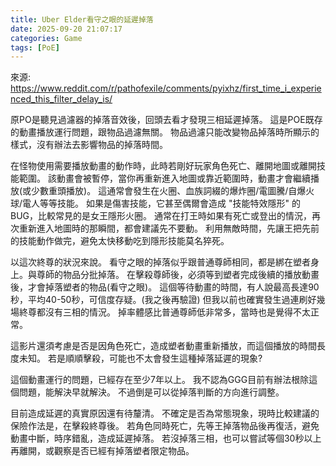 ```yaml
---
title: Uber Elder看守之眼的延遲掉落
date: 2025-09-20 21:07:17
categories: Game
tags: [PoE]
---
```

來源: https://www.reddit.com/r/pathofexile/comments/pyixhz/first_time_i_experienced_this_filter_delay_is/

原PO是聽見過濾器的掉落音效後，回頭去看才發現三相延遲掉落。
這是POE既存的動畫播放運行問題，跟物品過濾無關。
物品過濾只能改變物品掉落時所顯示的樣式，沒有辦法去影響物品的掉落時間。

在怪物使用需要播放動畫的動作時，此時若剛好玩家角色死亡、離開地圖或離開技能範圍。
該動畫會被暫停，當你再重新進入地圖或靠近範圍時，動畫才會繼續播放(或少數重頭播放)。
這通常會發生在火圈、血族詞綴的爆炸圈/電圖騰/自爆火球/電人等等技能。
如果是傷害技能，它甚至偶爾會造成 "技能特效隱形" 的BUG，比較常見的是女王隱形火圈。
通常在打王時如果有死亡或登出的情況，再次重新進入地圖時的那瞬間，都會建議先不要動。
利用無敵時間，先讓王把先前的技能動作做完，避免太快移動吃到隱形技能莫名猝死。

以這次終尊的狀況來說。
看守之眼的掉落似乎跟普通尊師相同，都是綁在塑者身上。與尊師的物品分批掉落。
在擊殺尊師後，必須等到塑者完成後續的播放動畫後，才會掉落塑者的物品(看守之眼)。
這個等待動畫的時間，有人說最高長達90秒，平均40-50秒，可信度存疑。(我之後再驗證)
但我以前也確實發生過連刷好幾場終尊都沒有三相的情況。
掉率體感比普通尊師低非常多，當時也是覺得不太正常。

這影片還須考慮是否是因角色死亡，造成塑者動畫重新播放，而這個播放的時間長度未知。
若是順順擊殺，可能也不太會發生這種掉落延遲的現象?

這個動畫運行的問題，已經存在至少7年以上。
我不認為GGG目前有辦法根除這個問題，能解決早就解決。
不過倒是可以從掉落判斷的方向進行調整。

目前造成延遲的真實原因還有待釐清。
不確定是否為常態現象，現時比較建議的保險作法是，在擊殺終尊後。
若角色同時死亡，先等王掉落物品後再復活，避免動畫中斷，時序錯亂，造成延遲掉落。
若沒掉落三相，也可以嘗試等個30秒以上再離開，或觀察是否已經有掉落塑者限定物品。